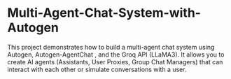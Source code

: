 # Multi-Agent-Chat-System-with-Autogen
This project demonstrates how to build a multi-agent chat system using Autogen, Autogen-AgentChat , and the Groq API (LLaMA3). It allows you to create AI agents (Assistants, User Proxies, Group Chat Managers) that can interact with each other or simulate conversations with a user.
